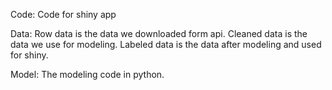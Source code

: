 Code:
Code for shiny app 

Data:
Row data is the data we downloaded form api.
Cleaned data is the data we use for modeling.
Labeled data is the data after modeling and used for shiny.

Model:
The modeling code in python.


